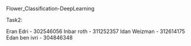 Flower_Classification-DeepLearning


Task2:

Eran Edri - 302546056
Inbar roth - 311252357
Idan Weizman - 312614175
Edan ben ivri - 304846348

